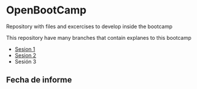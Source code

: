# OpenBootCamp
Repository with files and excercises to develop inside the bootcamp

This repository have many branches that contain explanes to this bootcamp
* [Sesion 1](https://github.com/MaicolEgas43/OpenBootCamp/tree/Sesion_1)
* [Sesion 2](https://github.com/MaicolEgas43/OpenBootCamp/tree/Sesion_2)
* Sesión 3 
## Fecha de informe
